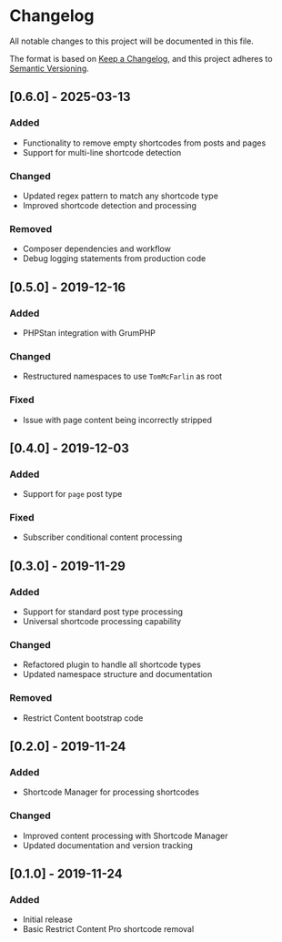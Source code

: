 # Changelog
All notable changes to this project will be documented in this file.

The format is based on [Keep a Changelog](https://keepachangelog.com/en/1.0.0/),
and this project adheres to [Semantic Versioning](https://semver.org/spec/v2.0.0.html).

## [0.6.0] - 2025-03-13
### Added
- Functionality to remove empty shortcodes from posts and pages
- Support for multi-line shortcode detection

### Changed
- Updated regex pattern to match any shortcode type
- Improved shortcode detection and processing

### Removed
- Composer dependencies and workflow
- Debug logging statements from production code

## [0.5.0] - 2019-12-16
### Added
- PHPStan integration with GrumPHP

### Changed
- Restructured namespaces to use `TomMcFarlin` as root

### Fixed
- Issue with page content being incorrectly stripped

## [0.4.0] - 2019-12-03
### Added
- Support for `page` post type

### Fixed
- Subscriber conditional content processing

## [0.3.0] - 2019-11-29
### Added
- Support for standard post type processing
- Universal shortcode processing capability

### Changed
- Refactored plugin to handle all shortcode types
- Updated namespace structure and documentation

### Removed
- Restrict Content bootstrap code

## [0.2.0] - 2019-11-24
### Added
- Shortcode Manager for processing shortcodes

### Changed
- Improved content processing with Shortcode Manager
- Updated documentation and version tracking

## [0.1.0] - 2019-11-24
### Added
- Initial release
- Basic Restrict Content Pro shortcode removal